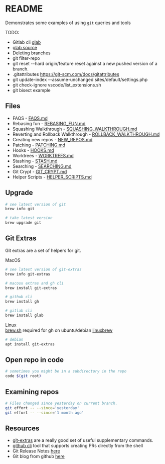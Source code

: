 # README

Demonstrates some examples of using `git` queries and tools  

TODO:

* Gitlab cli [glab](https://glab.readthedocs.io/en/latest/)  
* [glab source](https://github.com/profclems/glab)
* Deleting branches
* git filter-repo
* git reset --hard origin/feature reset against a new pushed version of a branch.
* .gitattributes https://git-scm.com/docs/gitattributes
* git update-index --assume-unchanged sites/default/settings.php
* git check-ignore vscode/list_extensions.sh  
* git bisect example

## Files

* FAQS - [FAQS.md](./sections/FAQS.md)  
* Rebasing fun - [REBASING_FUN.md](./sections/REBASING_FUN.md)  
* Squashing Walkthrough - [SQUASHING_WALKTHROUGH.md](./sections/SQUASHING_WALKTHROUGH.md)  
* Reverting and Rollback Walkthrough - [ROLLBACK_WALKTHROUGH.md](./sections/ROLLBACK_WALKTHROUGH.md)  
* Creating new repos - [NEW_REPOS.md](./sections/NEW_REPOS.md)  
* Patching - [PATCHING.md](./sections/PATCHING.md)  
* Hooks - [HOOKS.md](./sections/HOOKS.md)  
* Worktrees - [WORKTREES.md](./sections/WORKTREES.md)  
* Stashing - [STASH.md](./sections/STASH.md)  
* Searching - [SEARCHING.md](./sections/SEARCHING.md)  
* Git Crypt - [GIT_CRYPT.md](./sections/GIT_CRYPT.md)  
* Helper Scripts - [HELPER_SCRIPTS.md](./sections/HELPER_SCRIPTS.md)  

## Upgrade

```sh
# see latest version of git
brew info git

# take latest version
brew upgrade git
```

## Git Extras

Git extras are a set of helpers for git.

MacOS  

```sh
# see latest version of git-extras
brew info git-extras

# macosx extras and gh cli
brew install git-extras

# github cli
brew install gh

# gitlab cli
brew install glab  
```

Linux  
[brew.sh](https://docs.brew.sh) required for gh on ubuntu/debian [linuxbrew](https://docs.brew.sh/Homebrew-on-Linux)  

```sh
# debian
apt install git-extras
```

## Open repo in code

```sh
# sometimes you might be in a subdirectory in the repo
code $(git root)
```

## Examining repos

```sh
# Files changed since yesterday on current branch.
git effort -- --since='yesterday'
git effort -- --since='1 month ago'
```

## Resources

* [git-extras](https://github.com/tj/git-extras/blob/master/Commands.md) are a really good set of useful supplementary commands.  
* [github cli](https://github.com/cli/cli) tool that supports creating PRs directly from the shell  
* Git Release Notes [here](https://github.com/git/git/tree/master/Documentation/RelNotes)  
* Git blog from github [here](https://github.blog/tag/git/)  
